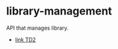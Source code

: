 # library-management
API that manages library.

- [link TD2](https://petstore.swagger.io/?url=https://raw.githubusercontent.com/mampiononavoahary/library-management/aos-td2-std22093/docs/api.yml)

  